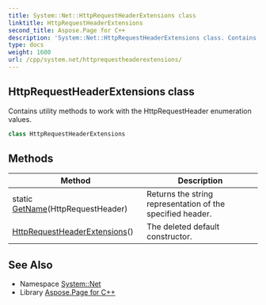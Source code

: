 ```yaml
---
title: System::Net::HttpRequestHeaderExtensions class
linktitle: HttpRequestHeaderExtensions
second_title: Aspose.Page for C++
description: 'System::Net::HttpRequestHeaderExtensions class. Contains utility methods to work with the HttpRequestHeader enumeration values in C++.'
type: docs
weight: 1600
url: /cpp/system.net/httprequestheaderextensions/
---
```

## HttpRequestHeaderExtensions class


Contains utility methods to work with the HttpRequestHeader enumeration values.

```cpp
class HttpRequestHeaderExtensions
```

## Methods

| Method | Description |
| --- | --- |
| static [GetName](./getname/)(HttpRequestHeader) | Returns the string representation of the specified header. |
| [HttpRequestHeaderExtensions](./httprequestheaderextensions/)() | The deleted default constructor. |
## See Also

* Namespace [System::Net](../)
* Library [Aspose.Page for C++](../../)
